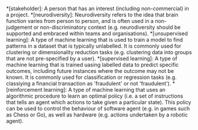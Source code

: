 *[stakeholder]: A person that has an interest (including non-commercial) in a project.
*[neurodiversity]: Neurodiversity refers to the idea that brain function varies from person to person, and is often used in a non-judgement or non-discriminatory context (e.g. neurodiversity should be supported and embraced within teams and organisations).
*[unsupervised learning]: A type of machine learning that is used to train a model to find patterns in a dataset that is typically unlabelled. It is commonly used for clustering or dimensionality reduction tasks (e.g. clustering data into groups that are not pre-specified by a user).
*[supervised learning]: A type of machine learning that is trained uasing labelled data to predict specific outcomes, including future instances where the outcome may not be known. It is commonly used for classification or regression tasks (e.g. classiying a financial transaction as 'fraudulent' or not 'fraudulent').
*[reinforcement learning]: A type of machine learning that uses an algorithmic procedure to learn an optimal policy (i.e. a set of instructions that tells an agent which actions to take given a particular state). This policy can be used to control the behaviour of software agent (e.g. in games such as Chess or Go), as well as hardware (e.g. actions undertaken by a robotic agent).

<!--
*[Accessibility]: 
*[Inclusivity]: -->
